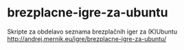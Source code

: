 # brezplacne-igre-za-ubuntu
Skripte za obdelavo seznama brezplačnih iger za (K)Ubuntu
http://andrej.mernik.eu/igre/brezplacne-igre-za-ubuntu/

